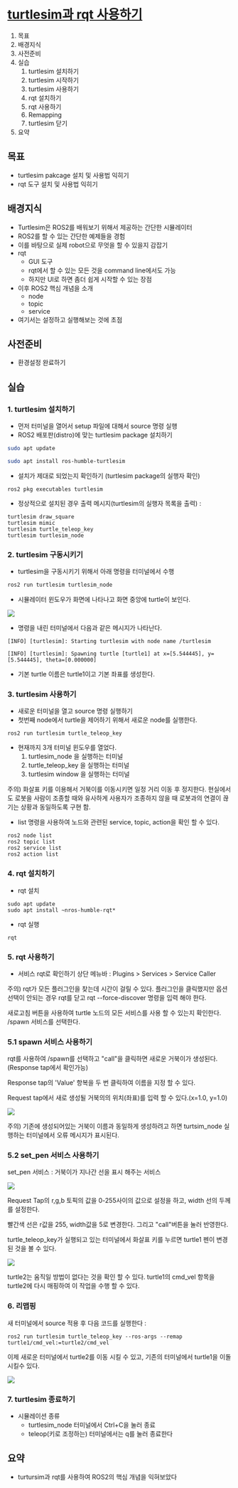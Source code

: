 # [turtlesim과 rqt 사용하기](https://docs.ros.org/en/humble/Tutorials/Beginner-CLI-Tools/Introducing-Turtlesim/Introducing-Turtlesim.html)
1. 목표
2. 배경지식
3. 사전준비
4. 실습
   1. turtlesim 설치하기
   2. turtlesim 시작하기
   3. turtlesim 사용하기
   4. rqt 설치하기
   5. rqt 사용하기
   6. Remapping
   7. turtlesim 닫기 
5. 요약

## 목표
* turtlesim pakcage 설치 및 사용법 익히기
* rqt 도구 설치 및 사용법 익히기
## 배경지식
* Turtlesim은 ROS2를 배워보기 위해서 제공하는 간단한 시뮬레이터
* ROS2를 할 수 있는 간단한 예제들을 경험
* 이를 바탕으로 실제 robot으로 무엇을 할 수 있을지 감잡기
* rqt
  * GUI 도구
  * rqt에서 할 수 있는 모든 것을 command line에서도 가능
  * 하지만 UI로 하면 좀더 쉽게 시작할 수 있는 장점
* 이후 ROS2 핵심 개념을 소개
  * node
  * topic
  * service
* 여기서는 설정하고 실행해보는 것에 초점 
## 사전준비
* 환경설정 완료하기

## 실습
### 1. turtlesim 설치하기
* 먼저 터미널을 열어서 setup 파일에 대해서 source 명령 실행
* ROS2 배포판(distro)에 맞는 turtlesim package 설치하기
```bash
sudo apt update

sudo apt install ros-humble-turtlesim
```

* 설치가 제대로 되었는지 확인하기 (turtlesim package의 실행자 확인)
```
ros2 pkg executables turtlesim
```

* 정상적으로 설치된 경우 출력 메시지(turtlesim의 실행자 목록을 출력) :
```
turtlesim draw_square
turtlesim mimic
turtlesim turtle_teleop_key
turtlesim turtlesim_node
```

### 2. turtlesim 구동시키기
* turtlesim을 구동시키기 위해서 아래 명령을 터미널에서 수행
```bash
ros2 run turtlesim turtlesim_node
```

* 시뮬레이터 윈도우가 화면에 나타나고 화면 중앙에 turtle이 보인다.

![](https://docs.ros.org/en/humble/_images/turtlesim.png)

* 명령을 내린 터미널에서 다음과 같은 메시지가 나타난다.
```
[INFO] [turtlesim]: Starting turtlesim with node name /turtlesim

[INFO] [turtlesim]: Spawning turtle [turtle1] at x=[5.544445], y=[5.544445], theta=[0.000000]
```

* 기본 turtle 이름은 turtle1이고 기본 좌표를 생성한다.

### 3. turtlesim 사용하기
* 새로운 터미널을 열고 source 명령 실행하기
* 첫번째 node에서 turtle을 제어하기 위해서 새로운 node를 실행한다.
```
ros2 run turtlesim turtle_teleop_key
```

* 현재까지 3개 터미널 윈도우를 열었다. 
  1. turtlesim_node 을 실행하는 터미널
  2. turtle_teleop_key 을 실행하는 터미널
  3. turtlesim window 을 실행하는 터미널

주의) 화살표 키를 이용해서 거북이를 이동시키면 일정 거리 이동 후 정지한다. 현실에서도 로봇을 사람이 조종할 때와 유사하게 사용자가 조종하지 않을 때 로봇과의 연결이 끊기는 상황과 동일하도록 구현 함.

* list 명령을 사용하여 노드와 관련된 service, topic, action을 확인 할 수 있다. 
```
ros2 node list
ros2 topic list
ros2 service list
ros2 action list
```

### 4. rqt 설치하기 
* rqt 설치
```
sudo apt update
sudo apt install ~nros-humble-rqt*
```

* rqt 실행
```
rqt
```

### 5. rqt 사용하기

* 서비스 rqt로 확인하기
상단 메뉴바 : Plugins > Services > Service Caller

주의) rqt가 모든 플러그인을 찾는데 시간이 걸릴 수 있다. 플러그인을 클릭했지만 옵션 선택이 안되는 경우 rqt를 닫고 rqt --force-discover 명령을 입력 해야 한다.

새로고침 버튼을 사용하여 turtle 노드의 모든 서비스를 사용 할 수 있는지 확인한다.
/spawn 서비스를 선택한다.


### 5.1 spawn 서비스 사용하기 

rqt를 사용하여 /spawn를 선택하고 "call"을 클릭하면 새로운 거북이가 생성된다.(Response tap에서 확인가능)

Response tap의 'Value' 항복을 두 번 클릭하여 이름을 지정 할 수 있다.

Request tap에서 새로 생성될 거북의의 위치(좌표)를 입력 할 수 있다.(x=1.0, y=1.0)

![](https://docs.ros.org/en/humble/_images/spawn.png)

주의) 기존에 생성되어있는 거북이 이름과 동일하게 생성하려고 하면 turtsim_node 실행하는 터미널에서 오류 메시지가 표시된다.

### 5.2 set_pen 서비스 사용하기 

set_pen 서비스 : 거북이가 지나간 선을 표시 해주는 서비스 

![](https://docs.ros.org/en/humble/_images/set_pen.png)

Request Tap의 r,g,b 토픽의 값을 0-255사이의 값으로 설정을 하고, width 선의 두께를 설정한다. 

빨간색 선은 r값을 255, width값을 5로 변경한다. 그리고 "call"버튼을 눌러 반영한다.

turtle_teleop_key가 실행되고 있는 터미널에서 화살표 키를 누르면 turtle1 펜이 변경된 것을 볼 수 있다.

![](https://docs.ros.org/en/humble/_images/new_pen.png)

turtle2는 움직일 방법이 없다는 것을 확인 할 수 있다. turtle1의 cmd_vel 항목을 turtle2에 다시 매핑하여 이 작업을 수행 할 수 있다. 

### 6. 리맵핑
새 터미널에서 source 적용 후 다음 코드를 실행한다 : 

```
ros2 run turtlesim turtle_teleop_key --ros-args --remap turtle1/cmd_vel:=turtle2/cmd_vel
```
이제 새로운 터미널에서 turtle2를 이동 시킬 수 있고, 기존의 터미널에서 turtle1을 이돌 시킬수 있다.

![](https://docs.ros.org/en/humble/_images/remap.png)

### 7. turtlesim 종료하기
* 시뮬레이션 종류
  * turtlesim_node 터미널에서 Ctrl+C을 눌러 종료
  * teleop(키로 조정하는) 터미널에서는 q를 눌러 종료한다

## 요약
* turtursim과 rqt를 사용하여 ROS2의 핵심 개념을 익혀보았다

